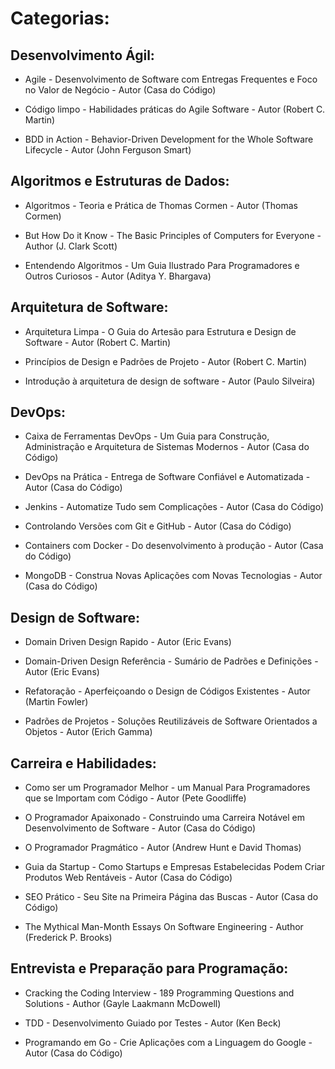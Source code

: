 # Categorias:

## Desenvolvimento Ágil:

* Agile - Desenvolvimento de Software com Entregas Frequentes e Foco no Valor de Negócio - Autor (Casa do Código)

* Código limpo - Habilidades práticas do Agile Software - Autor (Robert C. Martin)

* BDD in Action - Behavior-Driven Development for the Whole Software Lifecycle - Autor (John Ferguson Smart)


## Algoritmos e Estruturas de Dados:

* Algoritmos - Teoria e Prática de Thomas Cormen - Autor (Thomas Cormen)

* But How Do it Know - The Basic Principles of Computers for Everyone - Author (J. Clark Scott)

* Entendendo Algoritmos - Um Guia Ilustrado Para Programadores e Outros Curiosos - Autor (Aditya Y. Bhargava)


## Arquitetura de Software:

* Arquitetura Limpa - O Guia do Artesão para Estrutura e Design de Software - Autor (Robert C. Martin)

* Princípios de Design e Padrões de Projeto - Autor (Robert C. Martin)

* Introdução à arquitetura de design de software - Autor (Paulo Silveira)


## DevOps:

* Caixa de Ferramentas DevOps - Um Guia para Construção, Administração e Arquitetura de Sistemas Modernos - Autor (Casa do Código)

* DevOps na Prática - Entrega de Software Confiável e Automatizada - Autor (Casa do Código)

* Jenkins - Automatize Tudo sem Complicações - Autor (Casa do Código)

* Controlando Versões com Git e GitHub - Autor (Casa do Código)

* Containers com Docker - Do desenvolvimento à produção - Autor (Casa do Código)

* MongoDB - Construa Novas Aplicações com Novas Tecnologias - Autor (Casa do Código)


## Design de Software:

* Domain Driven Design Rapido - Autor (Eric Evans)

* Domain-Driven Design Referência - Sumário de Padrões e Definições - Autor (Eric Evans)

* Refatoração - Aperfeiçoando o Design de Códigos Existentes - Autor (Martin Fowler)

* Padrões de Projetos - Soluções Reutilizáveis de Software Orientados a Objetos - Autor (Erich Gamma)


## Carreira e Habilidades:

* Como ser um Programador Melhor - um Manual Para Programadores que se Importam com Código - Autor (Pete Goodliffe)

* O Programador Apaixonado - Construindo uma Carreira Notável em Desenvolvimento de Software - Autor (Casa do Código)

* O Programador Pragmático - Autor (Andrew Hunt e David Thomas)

* Guia da Startup - Como Startups e Empresas Estabelecidas Podem Criar Produtos Web Rentáveis - Autor (Casa do Código)

* SEO Prático - Seu Site na Primeira Página das Buscas - Autor (Casa do Código)

* The Mythical Man-Month Essays On Software Engineering - Author (Frederick P. Brooks)


## Entrevista e Preparação para Programação:

* Cracking the Coding Interview - 189 Programming Questions and Solutions - Author (Gayle Laakmann McDowell)

* TDD - Desenvolvimento Guiado por Testes - Autor (Ken Beck)

* Programando em Go - Crie Aplicações com a Linguagem do Google - Autor (Casa do Código)
